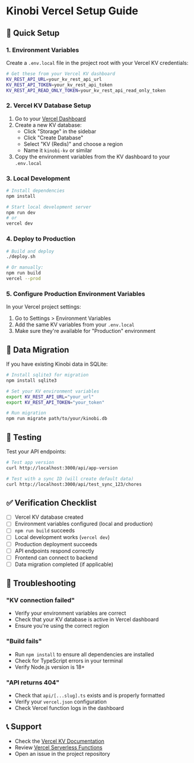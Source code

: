 # Kinobi Vercel Setup Guide

## 🚀 Quick Setup

### 1. Environment Variables

Create a `.env.local` file in the project root with your Vercel KV credentials:

```bash
# Get these from your Vercel KV dashboard
KV_REST_API_URL=your_kv_rest_api_url
KV_REST_API_TOKEN=your_kv_rest_api_token
KV_REST_API_READ_ONLY_TOKEN=your_kv_rest_api_read_only_token
```

### 2. Vercel KV Database Setup

1. Go to your [Vercel Dashboard](https://vercel.com/dashboard)
2. Create a new KV database:
   - Click "Storage" in the sidebar
   - Click "Create Database"  
   - Select "KV (Redis)" and choose a region
   - Name it `kinobi-kv` or similar
3. Copy the environment variables from the KV dashboard to your `.env.local`

### 3. Local Development

```bash
# Install dependencies
npm install

# Start local development server
npm run dev
# or 
vercel dev
```

### 4. Deploy to Production

```bash
# Build and deploy
./deploy.sh

# Or manually:
npm run build
vercel --prod
```

### 5. Configure Production Environment Variables

In your Vercel project settings:
1. Go to Settings > Environment Variables
2. Add the same KV variables from your `.env.local`
3. Make sure they're available for "Production" environment

## 🔄 Data Migration

If you have existing Kinobi data in SQLite:

```bash
# Install sqlite3 for migration
npm install sqlite3

# Set your KV environment variables
export KV_REST_API_URL="your_url"
export KV_REST_API_TOKEN="your_token"

# Run migration
npm run migrate path/to/your/kinobi.db
```

## 🧪 Testing

Test your API endpoints:

```bash
# Test app version
curl http://localhost:3000/api/app-version

# Test with a sync ID (will create default data)
curl http://localhost:3000/api/test_sync_123/chores
```

## ✅ Verification Checklist

- [ ] Vercel KV database created
- [ ] Environment variables configured (local and production)
- [ ] `npm run build` succeeds
- [ ] Local development works (`vercel dev`)
- [ ] Production deployment succeeds
- [ ] API endpoints respond correctly
- [ ] Frontend can connect to backend
- [ ] Data migration completed (if applicable)

## 🐛 Troubleshooting

### "KV connection failed"
- Verify your environment variables are correct
- Check that your KV database is active in Vercel dashboard
- Ensure you're using the correct region

### "Build fails"
- Run `npm install` to ensure all dependencies are installed
- Check for TypeScript errors in your terminal
- Verify Node.js version is 18+

### "API returns 404"
- Check that `api/[...slug].ts` exists and is properly formatted
- Verify your `vercel.json` configuration
- Check Vercel function logs in the dashboard

## 📞 Support

- Check the [Vercel KV Documentation](https://vercel.com/docs/storage/vercel-kv)
- Review [Vercel Serverless Functions](https://vercel.com/docs/functions/serverless-functions)
- Open an issue in the project repository 